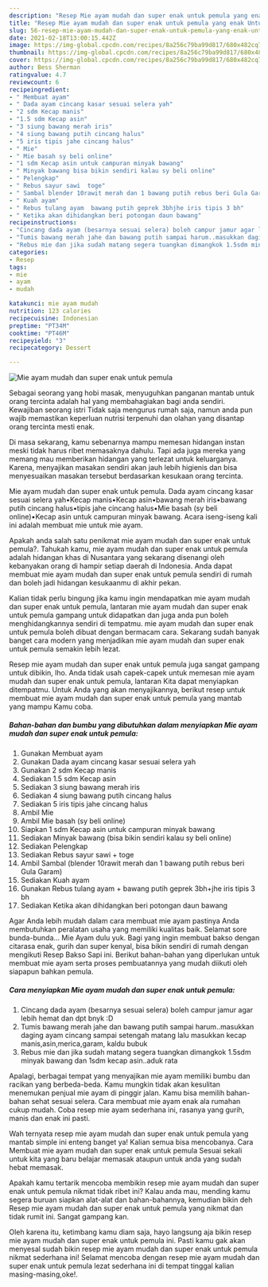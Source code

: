 ```yaml
---
description: "Resep Mie ayam mudah dan super enak untuk pemula yang enak Untuk Jualan"
title: "Resep Mie ayam mudah dan super enak untuk pemula yang enak Untuk Jualan"
slug: 56-resep-mie-ayam-mudah-dan-super-enak-untuk-pemula-yang-enak-untuk-jualan
date: 2021-02-18T13:00:15.442Z
image: https://img-global.cpcdn.com/recipes/8a256c79ba99d817/680x482cq70/mie-ayam-mudah-dan-super-enak-untuk-pemula-foto-resep-utama.jpg
thumbnail: https://img-global.cpcdn.com/recipes/8a256c79ba99d817/680x482cq70/mie-ayam-mudah-dan-super-enak-untuk-pemula-foto-resep-utama.jpg
cover: https://img-global.cpcdn.com/recipes/8a256c79ba99d817/680x482cq70/mie-ayam-mudah-dan-super-enak-untuk-pemula-foto-resep-utama.jpg
author: Bess Sherman
ratingvalue: 4.7
reviewcount: 6
recipeingredient:
- " Membuat ayam"
- " Dada ayam cincang kasar sesuai selera yah"
- "2 sdm Kecap manis"
- "1.5 sdm Kecap asin"
- "3 siung bawang merah iris"
- "4 siung bawang putih cincang halus"
- "5 iris tipis jahe cincang halus"
- " Mie"
- " Mie basah sy beli online"
- "1 sdm Kecap asin untuk campuran minyak bawang"
- " Minyak bawang bisa bikin sendiri kalau sy beli online"
- " Pelengkap"
- " Rebus sayur sawi  toge"
- " Sambal blender 10rawit merah dan 1 bawang putih rebus beri Gula Garam"
- " Kuah ayam"
- " Rebus tulang ayam  bawang putih geprek 3bhjhe iris tipis 3 bh"
- " Ketika akan dihidangkan beri potongan daun bawang"
recipeinstructions:
- "Cincang dada ayam (besarnya sesuai selera) boleh campur jamur agar lebih hemat dan dpt bnyk :D"
- "Tumis bawang merah jahe dan bawang putih sampai harum..masukkan daging ayam cincang sampai setengah matang lalu masukkan kecap manis,asin,merica,garam, kaldu bubuk"
- "Rebus mie dan jika sudah matang segera tuangkan dimangkok 1.5sdm minyak bawang dan 1sdm kecap asin..aduk rata"
categories:
- Resep
tags:
- mie
- ayam
- mudah

katakunci: mie ayam mudah 
nutrition: 123 calories
recipecuisine: Indonesian
preptime: "PT34M"
cooktime: "PT46M"
recipeyield: "3"
recipecategory: Dessert

---
```



![Mie ayam mudah dan super enak untuk pemula](https://img-global.cpcdn.com/recipes/8a256c79ba99d817/680x482cq70/mie-ayam-mudah-dan-super-enak-untuk-pemula-foto-resep-utama.jpg)

Sebagai seorang yang hobi masak, menyuguhkan panganan mantab untuk orang tercinta adalah hal yang membahagiakan bagi anda sendiri. Kewajiban seorang istri Tidak saja mengurus rumah saja, namun anda pun wajib memastikan keperluan nutrisi terpenuhi dan olahan yang disantap orang tercinta mesti enak.

Di masa  sekarang, kamu sebenarnya mampu memesan hidangan instan meski tidak harus ribet memasaknya dahulu. Tapi ada juga mereka yang memang mau memberikan hidangan yang terlezat untuk keluarganya. Karena, menyajikan masakan sendiri akan jauh lebih higienis dan bisa menyesuaikan masakan tersebut berdasarkan kesukaan orang tercinta. 

Mie ayam mudah dan super enak untuk pemula. Dada ayam cincang kasar sesuai selera yah•Kecap manis•Kecap asin•bawang merah iris•bawang putih cincang halus•tipis jahe cincang halus•Mie basah (sy beli online)•Kecap asin untuk campuran minyak bawang. Acara iseng-iseng kali ini adalah membuat mie untuk mie ayam.

Apakah anda salah satu penikmat mie ayam mudah dan super enak untuk pemula?. Tahukah kamu, mie ayam mudah dan super enak untuk pemula adalah hidangan khas di Nusantara yang sekarang disenangi oleh kebanyakan orang di hampir setiap daerah di Indonesia. Anda dapat membuat mie ayam mudah dan super enak untuk pemula sendiri di rumah dan boleh jadi hidangan kesukaanmu di akhir pekan.

Kalian tidak perlu bingung jika kamu ingin mendapatkan mie ayam mudah dan super enak untuk pemula, lantaran mie ayam mudah dan super enak untuk pemula gampang untuk didapatkan dan juga anda pun boleh menghidangkannya sendiri di tempatmu. mie ayam mudah dan super enak untuk pemula boleh dibuat dengan bermacam cara. Sekarang sudah banyak banget cara modern yang menjadikan mie ayam mudah dan super enak untuk pemula semakin lebih lezat.

Resep mie ayam mudah dan super enak untuk pemula juga sangat gampang untuk dibikin, lho. Anda tidak usah capek-capek untuk memesan mie ayam mudah dan super enak untuk pemula, lantaran Kita dapat menyiapkan ditempatmu. Untuk Anda yang akan menyajikannya, berikut resep untuk membuat mie ayam mudah dan super enak untuk pemula yang mantab yang mampu Kamu coba.

<!--inarticleads1-->

##### Bahan-bahan dan bumbu yang dibutuhkan dalam menyiapkan Mie ayam mudah dan super enak untuk pemula:

1. Gunakan  Membuat ayam
1. Gunakan  Dada ayam cincang kasar sesuai selera yah
1. Gunakan 2 sdm Kecap manis
1. Sediakan 1.5 sdm Kecap asin
1. Sediakan 3 siung bawang merah iris
1. Sediakan 4 siung bawang putih cincang halus
1. Sediakan 5 iris tipis jahe cincang halus
1. Ambil  Mie
1. Ambil  Mie basah (sy beli online)
1. Siapkan 1 sdm Kecap asin untuk campuran minyak bawang
1. Sediakan  Minyak bawang (bisa bikin sendiri kalau sy beli online)
1. Sediakan  Pelengkap
1. Sediakan  Rebus sayur sawi + toge
1. Ambil  Sambal (blender 10rawit merah dan 1 bawang putih rebus beri Gula Garam)
1. Sediakan  Kuah ayam
1. Gunakan  Rebus tulang ayam + bawang putih geprek 3bh+jhe iris tipis 3 bh
1. Sediakan  Ketika akan dihidangkan beri potongan daun bawang


Agar Anda lebih mudah dalam cara membuat mie ayam pastinya Anda membutuhkan peralatan usaha yang memiliki kualitas baik. Selamat sore bunda-bunda… Mie Ayam dulu yuk. Bagi yang ingin membuat bakso dengan citarasa enak, gurih dan super kenyal, bisa bikin sendiri di rumah dengan mengikuti Resep Bakso Sapi ini. Berikut bahan-bahan yang diperlukan untuk membuat mie ayam serta proses pembuatannya yang mudah diikuti oleh siapapun bahkan pemula. 

<!--inarticleads2-->

##### Cara menyiapkan Mie ayam mudah dan super enak untuk pemula:

1. Cincang dada ayam (besarnya sesuai selera) boleh campur jamur agar lebih hemat dan dpt bnyk :D
1. Tumis bawang merah jahe dan bawang putih sampai harum..masukkan daging ayam cincang sampai setengah matang lalu masukkan kecap manis,asin,merica,garam, kaldu bubuk
1. Rebus mie dan jika sudah matang segera tuangkan dimangkok 1.5sdm minyak bawang dan 1sdm kecap asin..aduk rata


Apalagi, berbagai tempat yang menyajikan mie ayam memiliki bumbu dan racikan yang berbeda-beda. Kamu mungkin tidak akan kesulitan menemukan penjual mie ayam di pinggir jalan. Kamu bisa memilih bahan-bahan sehat sesuai selera. Cara membuat mie ayam enak ala rumahan cukup mudah. Coba resep mie ayam sederhana ini, rasanya yang gurih, manis dan enak ini pasti. 

Wah ternyata resep mie ayam mudah dan super enak untuk pemula yang mantab simple ini enteng banget ya! Kalian semua bisa mencobanya. Cara Membuat mie ayam mudah dan super enak untuk pemula Sesuai sekali untuk kita yang baru belajar memasak ataupun untuk anda yang sudah hebat memasak.

Apakah kamu tertarik mencoba membikin resep mie ayam mudah dan super enak untuk pemula nikmat tidak ribet ini? Kalau anda mau, mending kamu segera buruan siapkan alat-alat dan bahan-bahannya, kemudian bikin deh Resep mie ayam mudah dan super enak untuk pemula yang nikmat dan tidak rumit ini. Sangat gampang kan. 

Oleh karena itu, ketimbang kamu diam saja, hayo langsung aja bikin resep mie ayam mudah dan super enak untuk pemula ini. Pasti kamu gak akan menyesal sudah bikin resep mie ayam mudah dan super enak untuk pemula nikmat sederhana ini! Selamat mencoba dengan resep mie ayam mudah dan super enak untuk pemula lezat sederhana ini di tempat tinggal kalian masing-masing,oke!.

